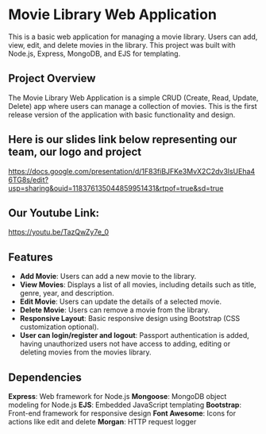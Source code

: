 # Movie Library Web Application

This is a basic web application for managing a movie library. Users can add, view, edit, and delete movies in the library. This project was built with Node.js, Express, MongoDB, and EJS for templating.

## Project Overview

The Movie Library Web Application is a simple CRUD (Create, Read, Update, Delete) app where users can manage a collection of movies. This is the first release version of the application with basic functionality and design.

## Here is our slides link below representing our team, our logo and project 
https://docs.google.com/presentation/d/1F83fiBJFKe3MvX2C2dv3lsUEha46TG8s/edit?usp=sharing&ouid=118376135044859951431&rtpof=true&sd=true

## Our Youtube Link:
https://youtu.be/TazQwZy7e_0
## Features

- **Add Movie**: Users can add a new movie to the library.
- **View Movies**: Displays a list of all movies, including details such as title, genre, year, and description.
- **Edit Movie**: Users can update the details of a selected movie.
- **Delete Movie**: Users can remove a movie from the library.
- **Responsive Layout**: Basic responsive design using Bootstrap (CSS customization optional).
- **User can login/register and logout**: Passport authentication is added, having unauthorized users not have access to adding, editing or deleting movies from the movies library.
  
## Dependencies
**Express**: Web framework for Node.js
**Mongoose**: MongoDB object modeling for Node.js
**EJS**: Embedded JavaScript templating
**Bootstrap**: Front-end framework for responsive design
**Font Awesome**: Icons for actions like edit and delete
**Morgan**: HTTP request logger

